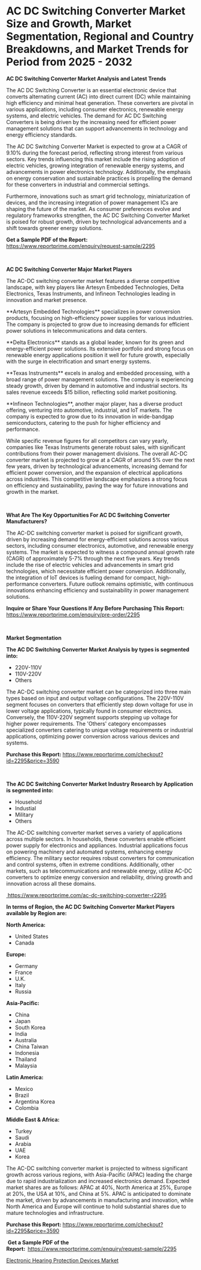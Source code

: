 <p><h1>AC DC Switching Converter Market Size and Growth, Market Segmentation, Regional and Country Breakdowns, and Market Trends for Period from 2025 -  2032</h1></p><p><strong>AC DC Switching Converter Market Analysis and Latest Trends</strong></p>
<p><p>The AC DC Switching Converter is an essential electronic device that converts alternating current (AC) into direct current (DC) while maintaining high efficiency and minimal heat generation. These converters are pivotal in various applications, including consumer electronics, renewable energy systems, and electric vehicles. The demand for AC DC Switching Converters is being driven by the increasing need for efficient power management solutions that can support advancements in technology and energy efficiency standards.</p><p>The AC DC Switching Converter Market is expected to grow at a CAGR of 9.10% during the forecast period, reflecting strong interest from various sectors. Key trends influencing this market include the rising adoption of electric vehicles, growing integration of renewable energy systems, and advancements in power electronics technology. Additionally, the emphasis on energy conservation and sustainable practices is propelling the demand for these converters in industrial and commercial settings.</p><p>Furthermore, innovations such as smart grid technology, miniaturization of devices, and the increasing integration of power management ICs are shaping the future of the market. As consumer preferences evolve and regulatory frameworks strengthen, the AC DC Switching Converter Market is poised for robust growth, driven by technological advancements and a shift towards greener energy solutions.</p></p>
<p><strong>Get a Sample PDF of the Report:&nbsp;</strong> <a href="https://www.reportprime.com/enquiry/request-sample/2295?utm_campaign=2452&utm_medium=2&utm_source=Github&utm_content=ia&utm_term=18032025&utm_id=ac-dc-switching-converter">https://www.reportprime.com/enquiry/request-sample/2295</a></p>
<p>&nbsp;</p>
<p><strong>AC DC Switching Converter Major Market Players</strong></p>
<p><p>The AC-DC switching converter market features a diverse competitive landscape, with key players like Artesyn Embedded Technologies, Delta Electronics, Texas Instruments, and Infineon Technologies leading in innovation and market presence. </p><p>**Artesyn Embedded Technologies** specializes in power conversion products, focusing on high-efficiency power supplies for various industries. The company is projected to grow due to increasing demands for efficient power solutions in telecommunications and data centers. </p><p>**Delta Electronics** stands as a global leader, known for its green and energy-efficient power solutions. Its extensive portfolio and strong focus on renewable energy applications position it well for future growth, especially with the surge in electrification and smart energy systems.</p><p>**Texas Instruments** excels in analog and embedded processing, with a broad range of power management solutions. The company is experiencing steady growth, driven by demand in automotive and industrial sectors. Its sales revenue exceeds $15 billion, reflecting solid market positioning.</p><p>**Infineon Technologies**, another major player, has a diverse product offering, venturing into automotive, industrial, and IoT markets. The company is expected to grow due to its innovation in wide-bandgap semiconductors, catering to the push for higher efficiency and performance.</p><p>While specific revenue figures for all competitors can vary yearly, companies like Texas Instruments generate robust sales, with significant contributions from their power management divisions. The overall AC-DC converter market is projected to grow at a CAGR of around 5% over the next few years, driven by technological advancements, increasing demand for efficient power conversion, and the expansion of electrical applications across industries. This competitive landscape emphasizes a strong focus on efficiency and sustainability, paving the way for future innovations and growth in the market.</p></p>
<p>&nbsp;</p>
<p><strong>What Are The Key Opportunities For AC DC Switching Converter Manufacturers?</strong></p>
<p><p>The AC-DC switching converter market is poised for significant growth, driven by increasing demand for energy-efficient solutions across various sectors, including consumer electronics, automotive, and renewable energy systems. The market is expected to witness a compound annual growth rate (CAGR) of approximately 5-7% through the next five years. Key trends include the rise of electric vehicles and advancements in smart grid technologies, which necessitate efficient power conversion. Additionally, the integration of IoT devices is fueling demand for compact, high-performance converters. Future outlook remains optimistic, with continuous innovations enhancing efficiency and sustainability in power management solutions.</p></p>
<p><strong>Inquire or Share Your Questions If Any Before Purchasing This Report:</strong> <a href="https://www.reportprime.com/enquiry/pre-order/2295?utm_campaign=2452&utm_medium=2&utm_source=Github&utm_content=ia&utm_term=18032025&utm_id=ac-dc-switching-converter">https://www.reportprime.com/enquiry/pre-order/2295</a></p>
<p>&nbsp;</p>
<p><strong>Market Segmentation</strong></p>
<p><strong>The AC DC Switching Converter Market Analysis by types is segmented into:</strong></p>
<p><ul><li>220V-110V</li><li>110V-220V</li><li>Others</li></ul></p>
<p><p>The AC-DC switching converter market can be categorized into three main types based on input and output voltage configurations. The 220V-110V segment focuses on converters that efficiently step down voltage for use in lower voltage applications, typically found in consumer electronics. Conversely, the 110V-220V segment supports stepping up voltage for higher power requirements. The 'Others' category encompasses specialized converters catering to unique voltage requirements or industrial applications, optimizing power conversion across various devices and systems.</p></p>
<p><strong>Purchase this Report:&nbsp;</strong><a href="https://www.reportprime.com/checkout?id=2295&price=3590&utm_campaign=2452&utm_medium=2&utm_source=Github&utm_content=ia&utm_term=18032025&utm_id=ac-dc-switching-converter">https://www.reportprime.com/checkout?id=2295&price=3590</a></p>
<p>&nbsp;</p>
<p><strong>The AC DC Switching Converter Market Industry Research by Application is segmented into:</strong></p>
<p><ul><li>Household</li><li>Industial</li><li>Military</li><li>Others</li></ul></p>
<p><p>The AC-DC switching converter market serves a variety of applications across multiple sectors. In households, these converters enable efficient power supply for electronics and appliances. Industrial applications focus on powering machinery and automated systems, enhancing energy efficiency. The military sector requires robust converters for communication and control systems, often in extreme conditions. Additionally, other markets, such as telecommunications and renewable energy, utilize AC-DC converters to optimize energy conversion and reliability, driving growth and innovation across all these domains.</p></p>
<p><a href="https://www.reportprime.com/ac-dc-switching-converter-r2295?utm_campaign=2452&utm_medium=2&utm_source=Github&utm_content=ia&utm_term=18032025&utm_id=ac-dc-switching-converter">&nbsp;https://www.reportprime.com/ac-dc-switching-converter-r2295</a></p>
<p><strong>In terms of Region, the AC DC Switching Converter Market Players available by Region are:</strong></p>
<p>
    <p> <strong> North America: </strong>
        <ul>
            <li>United States</li>
            <li>Canada</li>
        </ul>
        </p> 
    <p> <strong> Europe: </strong>
        <ul>
            <li>Germany</li>
            <li>France</li>
            <li>U.K.</li>
            <li>Italy</li>
            <li>Russia</li>
        </ul>
        </p> 
    <p> <strong> Asia-Pacific: </strong>
        <ul>
            <li>China</li>
            <li>Japan</li>
            <li>South Korea</li>
            <li>India</li>
            <li>Australia</li>
            <li>China Taiwan</li>
            <li>Indonesia</li>
            <li>Thailand</li>
            <li>Malaysia</li>
        </ul>
        </p> 
    <p> <strong> Latin America: </strong>
        <ul>
            <li>Mexico</li>
            <li>Brazil</li>
            <li>Argentina Korea</li>
            <li>Colombia</li>
        </ul>
        </p> 
    <p> <strong> Middle East & Africa: </strong>
        <ul>
            <li>Turkey</li>
            <li>Saudi</li>
            <li>Arabia</li>
            <li>UAE</li>
            <li>Korea</li>
        </ul>
    </p>
    </p>
<p><p>The AC-DC switching converter market is projected to witness significant growth across various regions, with Asia-Pacific (APAC) leading the charge due to rapid industrialization and increased electronics demand. Expected market shares are as follows: APAC at 40%, North America at 25%, Europe at 20%, the USA at 10%, and China at 5%. APAC is anticipated to dominate the market, driven by advancements in manufacturing and innovation, while North America and Europe will continue to hold substantial shares due to mature technologies and infrastructure.</p></p>
<p><strong>Purchase this Report: </strong><a href="https://www.reportprime.com/checkout?id=2295&price=3590&utm_campaign=2452&utm_medium=2&utm_source=Github&utm_content=ia&utm_term=18032025&utm_id=ac-dc-switching-converter">https://www.reportprime.com/checkout?id=2295&price=3590</a></p>
<p>&nbsp;<strong>Get a Sample PDF of the Report:&nbsp;&nbsp;</strong><a href="https://www.reportprime.com/enquiry/request-sample/2295?utm_campaign=2452&utm_medium=2&utm_source=Github&utm_content=ia&utm_term=18032025&utm_id=ac-dc-switching-converter">https://www.reportprime.com/enquiry/request-sample/2295</a></p>
<p><strong></strong></p>
<p><p><a href="https://github.com/hamremunazm4/Market-Research-Report-List-1/blob/main/electronic-hearing-protection-devices-market.md?utm_campaign=2452&utm_medium=2&utm_source=Github&utm_content=ia&utm_term=18032025&utm_id=ac-dc-switching-converter">Electronic Hearing Protection Devices Market</a></p></p>